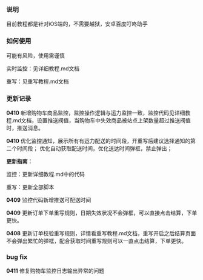 ### 说明
目前教程都是针对iOS端的，不需要越狱，安卓百度叮咚助手

### 如何使用
可能有风险，使用需谨慎

实时监控：见详细教程.md文档

重写：见重写教程.md文档
### 更新记录
**0410** 新增购物车商品监控，监控操作逻辑与运力监控一致，监控代码见详细教程.md文档，设置推送阀值，当购物车中失效商品被站点上架数量超过推送阀值时，推送消息。

**0410** 优化监控通知，展示所有有运力配送的时间段，开重写后建议选择通知的第二个时间段；
优化自动获取配送时间，优化送达时间弹框，禁止弹出；

**更新指南**：

监控：更新详细教程.md中的代码

重写：更新全部脚本

**0409** 监控代码新增推送可配送时间

**0409** 更新订单下单重写规则，日期失效状况不会弹框，可以直接点击结算，下单更快。

**0408** 更新订单校验重写规则，详情看重写教程.md文档，重写开启之后结算页面不会弹出繁忙的弹框，配合获取时间重写规则可以一直点击结算，下单更快。

### bug fix
**0411** 修复购物车监控日志输出异常的问题
